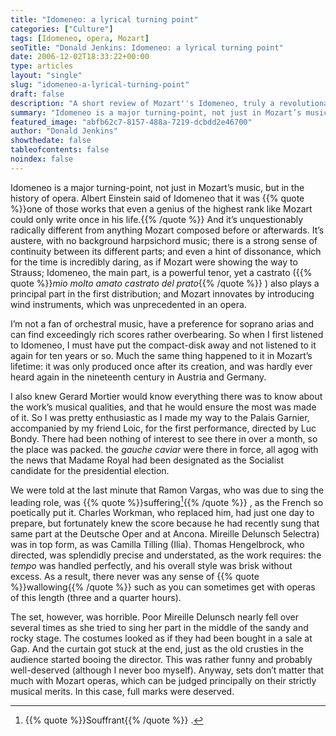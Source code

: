 ```yaml
---
title: "Idomeneo: a lyrical turning point"
categories: ["Culture"]
tags: [Idomeneo, opera, Mozart]
seoTitle: "Donald Jenkins: Idomeneo: a lyrical turning point"
date: 2006-12-02T18:33:22+00:00
type: articles
layout: "single"
slug: "idomeneo-a-lyrical-turning-point"
draft: false
description: "A short review of Mozart''s Idomeneo, truly a revolutionary musical piece at the time it was composed, directed by Luc Bondy at the Palais Garnier in Paris."
summary: "Idomeneo is a major turning-point, not just in Mozart’s music, but in the history of opera. Albert Einstein said of Idomeneo that it was one of those works that even a genius of the highest rank like Mozart could only write once in his life. And it’s unquestionably radically different from anything Mozart composed before or afterwards."
featured_image: "abfb62c7-8157-488a-7219-dcbdd2e46700"
author: "Donald Jenkins"
showthedate: false
tableofcontents: false
noindex: false
---
```


Idomeneo is a major turning-point, not just in Mozart’s music, but in the history of opera. Albert Einstein said of Idomeneo that it was {{% quote %}}one of those works that even a genius of the highest rank like Mozart could only write once in his life.{{% /quote %}} And it’s unquestionably radically different from anything Mozart composed before or afterwards. It’s austere, with no background harpsichord music; there is a strong sense of continuity between its different parts; and even a hint of dissonance, which for the time is incredibly daring, as if Mozart were showing the way to Strauss; Idomeneo, the main part, is a powerful tenor, yet a castrato ({{% quote %}}_mio molto amato castrato del prato_{{% /quote %}} ) also plays a principal part in the first distribution; and Mozart innovates by introducing wind instruments, which was unprecedented in an opera.

I’m not a fan of orchestral music, have a preference for soprano arias and can find exceedingly rich scores rather overbearing. So when I first listened to Idomeneo, I must have put the compact-disk away and not listened to it again for ten years or so. Much the same thing happened to it in Mozart’s lifetime: it was only produced once after its creation, and was hardly ever heard again in the nineteenth century in Austria and Germany.

I also knew Gerard Mortier would know everything there was to know about the work’s musical qualities, and that he would ensure the most was made of it. So I was pretty enthusiastic as I made my way to the Palais Garnier, accompanied by my friend Loic, for the first performance, directed by Luc Bondy. There had been nothing of interest to see there in over a month, so the place was packed. the _gauche caviar_ were there in force, all agog with the news that Madame Royal had been designated as the Socialist candidate for the presidential election.

We were told at the last minute that Ramon Vargas, who was due to sing the leading role, was {{% quote %}}suffering[^1]{{% /quote %}} , as the French so poetically put it. Charles Workman, who replaced him, had just one day to prepare, but fortunately knew the score because he had recently sung that same part at the Deutsche Oper and at Ancona. Mireille Delunsch 5electra) was in top form, as was Camilla Tilling (Ilia). Thomas Hengelbrock, who directed, was splendidly precise and understated, as the work requires: the _tempo_ was handled perfectly, and his overall style was brisk without excess. As a result, there never was any sense of {{% quote %}}wallowing{{% /quote %}} such as you can sometimes get with operas of this length (three and a quarter hours).

The set, however, was horrible. Poor Mireille Delunsch nearly fell over several times as she tried to sing her part in the middle of the sandy and rocky stage. The costumes looked as if they had been bought in a sale at Gap. And the curtain got stuck at the end, just as the old crusties in the audience started booing the director. This was rather funny and probably well-deserved (although I never boo myself). Anyway, sets don’t matter that much with Mozart operas, which can be judged principally on their strictly musical merits. In this case, full marks were deserved.

[^1]: {{% quote %}}Souffrant{{% /quote %}} .
